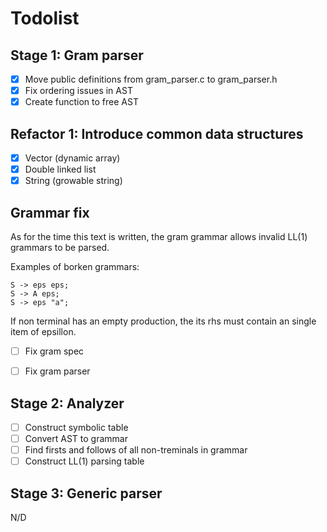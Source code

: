 # Todolist

## Stage 1: Gram parser
- [x] Move public definitions from gram_parser.c to gram_parser.h
- [x] Fix ordering issues in AST
- [x] Create function to free AST 

## Refactor 1: Introduce common data structures
- [x] Vector (dynamic array)
- [x] Double linked list
- [x] String (growable string)

## Grammar fix
As for the time this text is written, the gram grammar allows invalid LL(1)
grammars to be parsed.

Examples of borken grammars:
```
S -> eps eps;
S -> A eps;
S -> eps "a";
```

If non terminal has an empty production, the its rhs must contain an single
item of epsillon.

- [ ] Fix gram spec
- [ ] Fix gram parser


## Stage 2: Analyzer
- [ ] Construct symbolic table
- [ ] Convert AST to grammar
- [ ] Find firsts and follows of all non-treminals in grammar
- [ ] Construct LL(1) parsing table

## Stage 3: Generic parser
N/D

